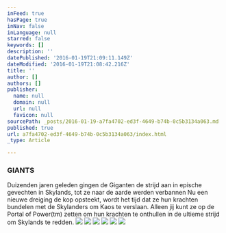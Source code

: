 ```yaml
---
inFeed: true
hasPage: true
inNav: false
inLanguage: null
starred: false
keywords: []
description: ''
datePublished: '2016-01-19T21:09:11.149Z'
dateModified: '2016-01-19T21:08:42.216Z'
title: ''
author: []
authors: []
publisher:
  name: null
  domain: null
  url: null
  favicon: null
sourcePath: _posts/2016-01-19-a7fa4702-ed3f-4649-b74b-0c5b3134a063.md
published: true
url: a7fa4702-ed3f-4649-b74b-0c5b3134a063/index.html
_type: Article

---
```

### GIANTS

Duizenden jaren geleden gingen de Giganten de strijd aan in epische gevechten in Skylands, tot ze naar de aarde werden verbannen Nu een nieuwe dreiging de kop opsteekt, wordt het tijd dat ze hun krachten bundelen met de Skylanders om Kaos te verslaan. Alleen jij kunt ze op de Portal of Power(tm) zetten om hun krachten te onthullen in de ultieme strijd om Skylands te redden.
![](https://the-grid-user-content.s3-us-west-2.amazonaws.com/38f3c130-1c97-435d-8cce-32a739a95d19.png)
![](https://the-grid-user-content.s3-us-west-2.amazonaws.com/059fddc8-7452-45e2-a57a-9d938c81b7c5.png)
![](https://the-grid-user-content.s3-us-west-2.amazonaws.com/46746c6d-0653-4fa2-b00d-bdb86195a460.png)
![](https://the-grid-user-content.s3-us-west-2.amazonaws.com/6f060ac0-cc0b-49cd-a8c5-0342d4cf62df.png)
![](https://the-grid-user-content.s3-us-west-2.amazonaws.com/5ab7e2db-516b-4f56-95cd-906d35425e55.png)
![](https://the-grid-user-content.s3-us-west-2.amazonaws.com/e91ee26f-a5a5-460e-b597-0aff88e45f8f.png)